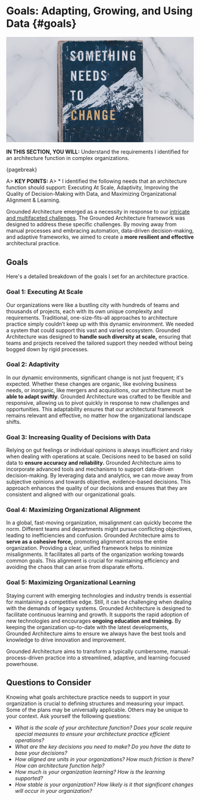 

# Goals: Adapting, Growing, and Using Data {#goals}

![image by bluehouse skis from pixabay](assets/images/change-4777508_1280.jpg)

**IN THIS SECTION, YOU WILL:** Understand the requirements I identified for an architecture function in complex organizations.

{pagebreak}

A> **KEY POINTS:**
A> * I identified the following needs that an architecture function should support: Executing At Scale, Adaptivity, Improving the Quality of Decision-Making with Data, and Maximizing Organizational Alignment & Learning.

Grounded Architecture emerged as a necessity in response to our [intricate and multifaceted challenges](#context). The Grounded Architecture framework was designed to address these specific challenges. By moving away from manual processes and embracing automation, data-driven decision-making, and adaptive frameworks, we aimed to create a **more resilient and effective** architectural practice. 

## Goals

Here's a detailed breakdown of the goals I set for an architecture practice.

### Goal 1: Executing At Scale

Our organizations were like a bustling city with hundreds of teams and thousands of projects, each with its own unique complexity and requirements. Traditional, one-size-fits-all approaches to architecture practice simply couldn’t keep up with this dynamic environment. We needed a system that could support this vast and varied ecosystem. Grounded Architecture was designed to **handle such diversity at scale,** ensuring that teams and projects received the tailored support they needed without being bogged down by rigid processes.

### Goal 2: Adaptivity

In our dynamic environments, significant change is not just frequent; it's expected. Whether these changes are organic, like evolving business needs, or inorganic, like mergers and acquisitions, our architecture must be **able to adapt swiftly**. Grounded Architecture was crafted to be flexible and responsive, allowing us to pivot quickly in response to new challenges and opportunities. This adaptability ensures that our architectural framework remains relevant and effective, no matter how the organizational landscape shifts.

### Goal 3: Increasing Quality of Decisions with Data

Relying on gut feelings or individual opinions is always insufficient and risky when dealing with operations at scale. Decisions need to be based on solid data to **ensure accuracy and reliability.** Grounded Architecture aims to incorporate advanced tools and mechanisms to support data-driven decision-making. By leveraging data and analytics, we can move away from subjective opinions and towards objective, evidence-based decisions. This approach enhances the quality of our decisions and ensures that they are consistent and aligned with our organizational goals.

### Goal 4: Maximizing Organizational Alignment

In a global, fast-moving organization, misalignment can quickly become the norm. Different teams and departments might pursue conflicting objectives, leading to inefficiencies and confusion. Grounded Architecture aims to **serve as a cohesive force,** promoting alignment across the entire organization. Providing a clear, unified framework helps to minimize misalignments. It facilitates all parts of the organization working towards common goals. This alignment is crucial for maintaining efficiency and avoiding the chaos that can arise from disparate efforts.

### Goal 5: Maximizing Organizational Learning

Staying current with emerging technologies and industry trends is essential for maintaining a competitive edge. Still, it can be challenging when dealing with the demands of legacy systems. Grounded Architecture is designed to facilitate continuous learning and growth. It supports the rapid adoption of new technologies and encourages **ongoing education and training.** By keeping the organization up-to-date with the latest developments, Grounded Architecture aims to ensure we always have the best tools and knowledge to drive innovation and improvement.

Grounded Architecture aims to transform a typically cumbersome, manual-process-driven practice into a streamlined, adaptive, and learning-focused powerhouse. 

## Questions to Consider

Knowing what goals architecture practice needs to support in your organization is crucial to defining structures and measuring your impact. Some of the plans may be universally applicable. Others may be unique to your context. Ask yourself the following questions:

* *What is the scale of your architecture function? Does your scale require special measures to ensure your architecture practice efficient operations?*
* *What are the key decisions you need to make? Do you have the data to base your decisions?*
* *How aligned are units in your organizations? How much friction is there? How can architecture function help?*
* *How much is your organization learning? How is the learning supported?*
* *How stable is your organization? How likely is it that significant changes will occur in your organization?* 
